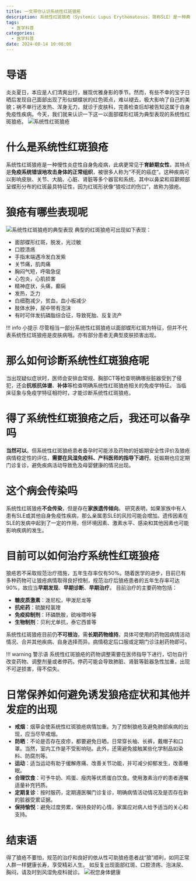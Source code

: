 ```yaml
---
title: 一文带你认识系统性红斑狼疮
description: 系统性红斑狼疮（Systemic Lupus Erythematosus，简称SLE）是一种典型的自身免疫性疾病，其病因尚不明确，临床表现多样。本文将带您了解SLE的基本知识，以及如何应对和治疗这种疾病。
tags:
  - 医学科普
categories:
  - 医学科普
date: 2024-08-14 10:08:00
---
```

# 导语

炎炎夏日，本应是人们清爽出行，展现优雅身影的季节。然而，有些不幸的宝子日晒后发现自己面部出现了形似蝴蝶状的红色斑点，难以褪去，极大影响了自己的美貌；祸不单行还发热、浑身无力，就诊于皮肤科，完善检查后却被告知这属于自身免疫性疾病。今天，我们就来认识一下这一以面部蝶形红斑为典型表现的系统性红斑狼疮。
![](/images/sle_pic1.jpeg "系统性红斑狼疮")

# 什么是系统性红斑狼疮

系统性红斑狼疮是一种慢性炎症性自身免疫病，此病更常见于**育龄期女性**，其特点是**免疫系统错误地攻击身体的正常组织**，被很多人称为“不死的癌症”。这种疾病可以影响皮肤、关节、大脑、心脏、肾脏等多个器官和系统，其中以鼻梁和双颧颊部呈蝶形分布的红斑最具特征性，因为红斑形状像“狼咬过的伤口”，故称为狼疮。

# 狼疮有哪些表现呢

![](/images/sle_pic2.jpeg "系统性红斑狼疮的典型表现")
典型的红斑狼疮可出现如下表现：

- 面部蝶形红斑，脱发，光过敏
- 口腔溃疡
- 手指末端遇冷发白发紫
- 关节痛，肌肉痛
- 胸闷气短，呼吸急促
- 心包炎，心肌损害
- 精神症状，头痛，癫痫
- 发热，乏力
- 白细胞减少，贫血，血小板减少
- 肢体水肿，尿中带有泡沫
- 有时可伴发抗磷脂综合征，导致死胎、反复流产

!!! info 小提示
    尽管相当一部分系统性红斑狼疮以面部蝶形红斑为特征，但并不代表系统性红斑狼疮是皮肤病哦。亦有部分患者无典型皮肤损害出现。

# 那么如何诊断系统性红斑狼疮呢

当出现疑似症状时，医师会安排血常规、胸部CT等检查明确哪些脏器受到了侵犯，还会**抗核抗体谱**、**补体**等检查明确系统性红斑狼疮相关的免疫学特征。
当临床征象与免疫学特征相符时，才能诊断系统性红斑狼疮。

# 得了系统性红斑狼疮之后，我还可以备孕吗

**当然可以**。但系统性红斑狼疮患者备孕时可能涉及药物的妊娠期安全性评价及狼疮病情稳定性的评估，**需要在风湿免疫科、产科医师的指导下进行**。妊娠期也应定期门诊复诊，避免疾病活动导致危及母婴健康的情况出现。

# 这个病会传染吗

系统性红斑狼疮**不会传染**，但是存在**家族遗传倾向**。
研究表明，如果家族中有人患有SLE或其他自身免疫性疾病，那么亲属患SLE的风险可能会增加。遗传因素在SLE的发病中起到了一定的作用，但环境因素、激素水平、感染和其他因素也可能影响疾病的发生。

# 目前可以如何治疗系统性红斑狼疮

狼疮若不采取规范治疗措施，五年生存率仅有50%。随着医学的进步，目前已有多种药物可让狼疮病情取得良好控制，规范治疗后狼疮患者的五年生存率可达90%，故应当**早期发现**、**早期诊断**、**早期治疗**。
目前治疗的主要药物包括：

- **糖皮质激素**：泼尼松，甲泼尼龙等
- **抗疟药**：硫酸羟氯喹
- **免疫抑制剂**：环磷酰胺，硫唑嘌呤等
- **生物制剂**：贝利尤单抗，泰它西普等

系统性红斑狼疮目前仍**不可根治**，需**长期药物维持**。具体可使用的药物因病情活动情况、合并其他疾病、自身选择而异。病情稳定后口服或定期门诊注射药物即可。

!!! warning 警示语
    系统性红斑狼疮的药物调整需要在医师指导下进行，切勿自行改变药物、调整剂量或者停药。停药可能会导致肺脏、肾脏等脏器急性加重，出现不可逆损害，得不偿失。

# 日常保养如何避免诱发狼疮症状和其他并发症的出现

- **戒烟**：烟草会使系统性红斑狼疮病情加重。为了控制狼疮及避免肺部疾病的出现，应当尽早戒烟。
- **防晒**：不论是否存在皮疹，都要避免日晒，日常穿长袖、长裤，戴帽子和口罩。当然，室内工作是不受影响哒。此外，还需避免接触某些化学制品如染料、防腐剂等。
- **运动**：适当运动有助于缓解疼痛、改善关节功能，并可减少抑郁发生，改善睡眠。
- **合理饮食**：可予牛奶、鸡蛋、瘦肉等优质蛋白饮食。使用激素治疗的患者遵嘱适量补充钙质。
- **定期复诊**：按时服药，定期遵医嘱门诊复诊，明确病情活动情况及是否存在新的脏器受累证据。
- **保持愉悦**：避免过度劳累，保持良好的心情，家属应对病人给予适当的关心和支持。

# 结束语

得了狼疮不要怕，规范的治疗和良好的依从性可助狼疮患者战“狼”顺利，如同正常人群一样健康长寿，享受精彩人生。
如反复出现面部红斑、口腔溃疡、泡沫尿、胸闷，请及时到风湿免疫科就诊。
![](/images/sle_pic3.jpg "祝您身体健康")
